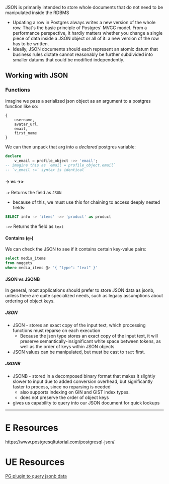
JSON is primarily intended to store whole documents that do not need to be manipulated inside the RDBMS
- Updating a row in Postgres always writes a new version of the whole row. That's the basic principle of Postgres' MVCC model. From a performance perspective, it hardly matters whether you change a single piece of data inside a JSON object or all of it: a new version of the row has to be written.
- Ideally, JSON documents should each represent an atomic datum that business rules dictate cannot reasonably be further subdivided into smaller datums that could be modified independently.

## Working with JSON
### Functions
imagine we pass a serialized json object as an argument to a postgres function like so:
```
{
	username,
	avatar_url,
	email,
	first_name
}
```
We can then unpack that arg into a *declared* postgres variable:
```sql
declare
	v_email = profile_object ->> 'email';
-- imagine this as `email = profile_object.email`
-- `v_email :=` syntax is identical
```

#### -> vs ->>
`->`
Returns the field as `JSON`
- because of this, we must use this for chaining to access deeply nested fields:
```sql
SELECT info -> 'items' ->> 'product' as product
```

`->>`
Returns the field as `text`

#### Contains (`@>`)
We can check the JSON to see if it contains certain key-value pairs:
```sql
select media_items
from nuggets
where media_items @> '{ "type": "text" }'
```

#### JSON vs JSONB
In general, most applications should prefer to store JSON data as jsonb, unless there are quite specialized needs, such as legacy assumptions about ordering of object keys.

##### JSON
- JSON - stores an exact copy of the input text, which processing functions must reparse on each execution
	- Because the json type stores an exact copy of the input text, it will preserve semantically-insignificant white space between tokens, as well as the order of keys within JSON objects
- JSON values can be manipulated, but must be cast to `text` first.

##### JSONB
- JSONB - stored in a decomposed binary format that makes it slightly slower to input due to added conversion overhead, but significantly faster to process, since no reparsing is needed
	- also supports indexing on GIN and GIST index types.
	- does not preserve the order of object keys
- gives us capability to query into our JSON document for quick lookups

* * *

# E Resources
https://www.postgresqltutorial.com/postgresql-json/

# UE Resources
[PG plugin to query jsonb data](https://github.com/postgrespro/jsquery)
